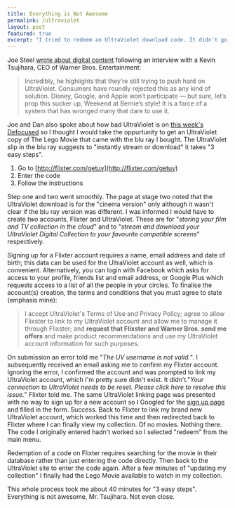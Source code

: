 ```yaml
---
title: Everything is Not Awesome
permalink: /ultraviolet
layout: post
featured: true
excerpt: "I tried to redeem an UltraViolet download code. It didn't go well."
---
```


Joe Steel [wrote about digital content](http://joe-steel.com/2015-02-20-Discs-not-Included.html) following an interview with a Kevin Tsujihara, CEO of Warner Bros. Entertainment:

> Incredibly, he highlights that they’re still trying to push hard on UltraViolet. Consumers have roundly rejected this as any kind of solution. Disney, Google, and Apple won’t participate — but sure, let’s prop this sucker up, Weekend at Bernie’s style! It is a farce of a system that has wronged many that dare to use it.

Joe and Dan also spoke about how bad UltraViolet is on [this week's Defocused](http://defocused.co/defocused/ep-36-youre-a-soldier-arry.html) so I thought I would take the oppurtunity to get an UltraViolet copy of The Lego Movie that came with the blu ray I bought. The UltraViolet slip in the blu ray suggests to "instantly stream or download" it takes "3 easy steps".

1. Go to [http://flixter.com/getuv](http://flixter.com/getuv)
2. Enter the code
3. Follow the instructions

Step one and two went smoothly. The page at stage two noted that the UltraViolet download is for the "cinema version" only although it wasn't clear if the blu ray version was different. I was informed I would have to create *two* accounts, Flixter and UltraViolet. These are for "*storing your film and TV collection in the cloud*" and to "*stream and download your UltraViolet Digital Collection to your favourite compatible screens*" respectively.

Signing up for a Flixter account requires a name, email addrees and date of birth; this data can be used for the UltraViolet account as well, which is convenient. Alternatively, you can login with Facebook which asks for access to your profile, friends list and email address, or Google Plus which requests access to a list of all the people in your circles. To finalise the account(s) creation, the terms and conditions that you must agree to state (emphasis mine):

> I accept UltraViolet's Terms of Use and Privacy Policy; agree to allow Flixster to link to my UltraViolet account and allow me to manage it through Flixster; and **request that Flixster and Warner Bros. send me offers** and make product recommendations and use my UltraViolet account information for such purposes.

On submission an error told me "*The UV username is not valid.*". I subsequently received an email asking me to confirm my Flixter account. Ignoring the error, I confirmed the account and was prompted to link my UltraViolet account, which I'm pretty sure didn't exist. It didn't."*Your connection to UltraViolet needs to be reset. Please click here to resolve this issue.*" Flixter told me. The same UltraViolet linking page was presented with no way to sign up for a new account so I Googled for the [sign up page](https://www.uvvu.com/signup) and filled in the form. Success. Back to Flixter to link my brand new UltraViolet account, which worked this time and then redirected back to Flixter where I can finally view my collection. Of no movies. Nothing there. The code I originally entered hadn't worked so I selected "redeem" from the main menu.

Redemption of a code on Flixter requires searching for the movie in their database rather than just entering the code directly. Then back to the UltraViolet site to enter the code again. After a few minutes of "updating my collection" I finally had the Lego Movie available to watch in my collection.

This whole process took me about 40 minutes for "3 easy steps". Everything is not awesome, Mr. Tsujihara. Not even close.
